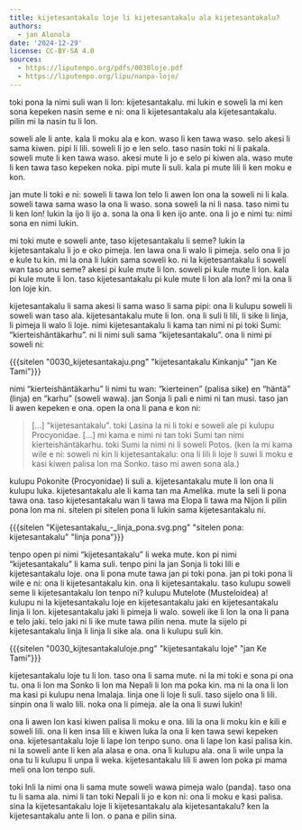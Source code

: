 ```yaml
---
title: kijetesantakalu loje li kijetesantakalu ala kijetesantakalu?
authors:
  - jan Alonola
date: '2024-12-29'
license: CC-BY-SA 4.0
sources:
  - https://liputenpo.org/pdfs/0030loje.pdf
  - https://liputenpo.org/lipu/nanpa-loje/
---
```


toki pona la nimi suli wan li lon: kijetesantakalu. mi lukin e soweli la mi ken sona kepeken nasin seme e ni: ona li kijetesantakalu ala kijetesantakalu. pilin mi la nasin tu li lon.

soweli ale li ante. kala li moku ala e kon. waso li ken tawa waso. selo akesi li sama kiwen. pipi li lili. soweli li jo e len selo. taso nasin toki ni li pakala. soweli mute li ken tawa waso. akesi mute li jo e selo pi kiwen ala. waso mute li ken tawa taso kepeken noka. pipi mute li suli. kala pi mute lili li ken moku e kon.

jan mute li toki e ni: soweli li tawa lon telo li awen lon ona la soweli ni li kala. soweli tawa sama waso la ona li waso. sona soweli la ni li nasa. taso nimi tu li ken lon! lukin la ijo li ijo a. sona la ona li ken ijo ante. ona li jo e nimi tu: nimi sona en nimi lukin. 

mi toki mute e soweli ante, taso kijetesantakalu li seme? lukin la kijetesantakalu li jo e oko pimeja. len lawa ona li walo li pimeja. selo ona li jo e kule tu kin. mi la ona li lukin sama soweli ko. ni la kijetesantakalu li soweli wan taso anu seme? akesi pi kule mute li lon. soweli pi kule mute li lon. kala pi kule mute li lon. taso kijetesantakalu pi kule mute li lon ala lon? mi la ona li lon loje kin. 

kijetesantakalu li sama akesi li sama waso li sama pipi: ona li kulupu soweli li soweli wan taso ala. kijetesantakalu mute li lon. ona li suli li lili, li sike li linja, li pimeja li walo li loje. nimi kijetesantakalu li kama tan nimi ni pi toki Sumi: “kierteishäntäkarhu”. ni li nimi suli sama “kijetesantakalu”. ona li nimi pi soweli ni:

{{{sitelen "0030_kijetesantakaju.png" "kijetesantakalu Kinkanju" "jan Ke Tami"}}}

nimi “kierteishäntäkarhu” li nimi tu wan: “kierteinen” (palisa sike) en “häntä” (linja) en “karhu” (soweli wawa). jan Sonja li pali e nimi ni tan musi. taso jan li awen kepeken e ona. open la ona li pana e kon ni:

> [...] "kijetesantakalu". toki Lasina la ni li toki e soweli ale pi kulupu Procyonidae. [...] mi kama e nimi ni tan toki Sumi tan nimi kierteishäntäkarhu. toki Sumi la nimi ni li soweli Potos.
(ken la mi kama wile e ni: soweli ni kin li kijetesantakalu: ona li lili li loje li suwi li moku e kasi kiwen palisa lon ma Sonko. taso mi awen sona ala.)

kulupu Pokonite (Procyonidae) li suli a. kijetesantakalu mute li lon ona li kulupu luka. kijetesantakalu ale li kama tan ma Amelika. mute la seli li pona tawa ona. taso kijetesantakalu wan li tawa ma Elopa li tawa ma Nijon li pilin pona lon ma ni. sitelen pi sitelen pona li lukin sama kijetesantakalu ni. 

{{{sitelen "Kijetesantakalu_-_linja_pona.svg.png" "sitelen pona: kijetesantakalu" "linja pona"}}}

tenpo open pi nimi “kijetesantakalu” li weka mute. kon pi nimi “kijetesantakalu” li kama suli. tenpo pini la jan Sonja li toki lili e kijetesantakalu loje. ona li pona mute tawa jan pi toki pona. jan pi toki pona li wile e ni: ona li kijetesantakalu kin. ona li kijetesantakalu. taso kulupu soweli seme li kijetesantakalu lon tenpo ni? kulupu Mutelote (Musteloidea) a! kulupu ni la kijetesantakalu loje en kijetesantakalu jaki en kijetesantakalu linja li lon. kijetesantakalu jaki li pimeja li walo. soweli ike li lon la ona li pana e telo jaki. telo jaki ni li ike mute tawa pilin nena. mute la sijelo pi kijetesantakalu linja li linja li sike ala. ona li kulupu suli kin.

{{{sitelen "0030_kijtesantakaluloje.png" "kijetesantakalu loje" "jan Ke Tami"}}}

kijetesantakalu loje tu li lon. taso ona li sama mute. ni la mi toki e sona pi ona tu. ona li lon ma Sonko li lon ma Nepali li lon ma poka kin. ma ni la ona li lon ma kasi pi kulupu nena Imalaja. linja one li loje li suli. taso sijelo ona li lili. sinpin ona li walo lili. noka ona li pimeja. ale la ona li suwi lukin!

ona li awen lon kasi kiwen palisa li moku e ona. lili la ona li moku kin e kili e soweli lili. ona li ken insa lili e kiwen luka la ona li ken tawa sewi kepeken ona. kijetesantakalu loje li lape lon tenpo suno. ona li lape lon kasi palisa kin. ni la soweli ante li ken ala alasa e ona. ona li kulupu ala. ona li wile unpa la ona tu li kulupu li unpa li weka. kijetesantakalu lili li awen lon poka pi mama meli ona lon tenpo suli.

toki Inli la nimi ona li sama mute soweli wawa pimeja walo (panda). taso ona tu li sama ala. nimi li tan toki Nepali li jo e kon ni: ona li moku e kasi palisa. sina la kijetesantakalu loje li kijetesantakalu ala kijetesantakalu? ken la kijetesantakalu ante li lon. o pana e pilin sina. 
